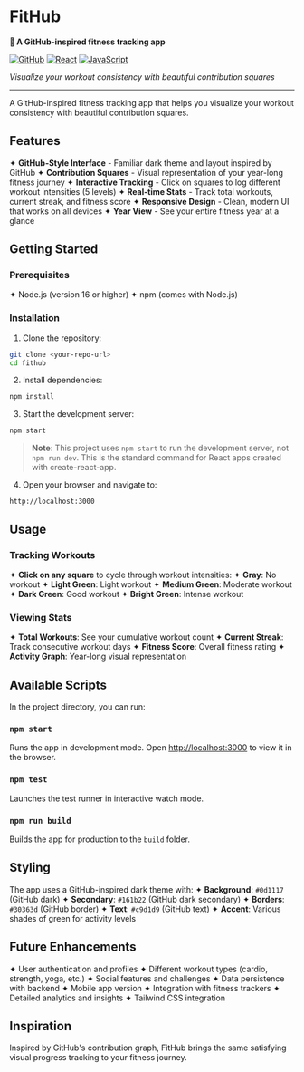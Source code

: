 # FitHub

<div>

**🎯 A GitHub-inspired fitness tracking app**

[![GitHub](https://img.shields.io/badge/GitHub-100000?style=for-the-badge&logo=github&logoColor=white)](https://github.com)
[![React](https://img.shields.io/badge/React-20232A?style=for-the-badge&logo=react&logoColor=61DAFB)](https://reactjs.org/)
[![JavaScript](https://img.shields.io/badge/JavaScript-F7DF1E?style=for-the-badge&logo=javascript&logoColor=black)](https://developer.mozilla.org/en-US/docs/Web/JavaScript)

*Visualize your workout consistency with beautiful contribution squares*

</div>

---

A GitHub-inspired fitness tracking app that helps you visualize your workout consistency with beautiful contribution squares.

## Features

✦ **GitHub-Style Interface** - Familiar dark theme and layout inspired by GitHub
✦ **Contribution Squares** - Visual representation of your year-long fitness journey
✦ **Interactive Tracking** - Click on squares to log different workout intensities (5 levels)
✦ **Real-time Stats** - Track total workouts, current streak, and fitness score
✦ **Responsive Design** - Clean, modern UI that works on all devices
✦ **Year View** - See your entire fitness year at a glance

## Getting Started

### Prerequisites

✦ Node.js (version 16 or higher)
✦ npm (comes with Node.js)

### Installation

1. Clone the repository:
```bash
git clone <your-repo-url>
cd fithub
```

2. Install dependencies:
```bash
npm install
```

3. Start the development server:
```bash
npm start
```

> **Note**: This project uses `npm start` to run the development server, not `npm run dev`. This is the standard command for React apps created with create-react-app.

4. Open your browser and navigate to:
```
http://localhost:3000
```

## Usage

### Tracking Workouts
✦ **Click on any square** to cycle through workout intensities:
  ✦ **Gray**: No workout
  ✦ **Light Green**: Light workout
  ✦ **Medium Green**: Moderate workout
  ✦ **Dark Green**: Good workout
  ✦ **Bright Green**: Intense workout

### Viewing Stats
✦ **Total Workouts**: See your cumulative workout count
✦ **Current Streak**: Track consecutive workout days
✦ **Fitness Score**: Overall fitness rating
✦ **Activity Graph**: Year-long visual representation

## Available Scripts

In the project directory, you can run:

### `npm start`
Runs the app in development mode. Open [http://localhost:3000](http://localhost:3000) to view it in the browser.

### `npm test`
Launches the test runner in interactive watch mode.

### `npm run build`
Builds the app for production to the `build` folder.


## Styling

The app uses a GitHub-inspired dark theme with:
✦ **Background**: `#0d1117` (GitHub dark)
✦ **Secondary**: `#161b22` (GitHub dark secondary)
✦ **Borders**: `#30363d` (GitHub border)
✦ **Text**: `#c9d1d9` (GitHub text)
✦ **Accent**: Various shades of green for activity levels

## Future Enhancements

✦ User authentication and profiles
✦ Different workout types (cardio, strength, yoga, etc.)
✦ Social features and challenges
✦ Data persistence with backend
✦ Mobile app version
✦ Integration with fitness trackers
✦ Detailed analytics and insights
✦ Tailwind CSS integration


## Inspiration

Inspired by GitHub's contribution graph, FitHub brings the same satisfying visual progress tracking to your fitness journey. 

